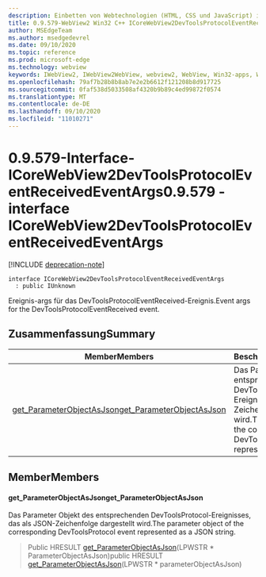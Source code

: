 ```yaml
---
description: Einbetten von Webtechnologien (HTML, CSS und JavaScript) in ihre systemeigenen Anwendungen mit dem Microsoft Edge WebView2-Steuerelement
title: 0.9.579-WebView2 Win32 C++ ICoreWebView2DevToolsProtocolEventReceivedEventArgs
author: MSEdgeTeam
ms.author: msedgedevrel
ms.date: 09/10/2020
ms.topic: reference
ms.prod: microsoft-edge
ms.technology: webview
keywords: IWebView2, IWebView2WebView, webview2, WebView, Win32-apps, Win32, Edge, ICoreWebView2, ICoreWebView2Controller, Browser-Steuerelement, Edge-HTML, ICoreWebView2DevToolsProtocolEventReceivedEventArgs
ms.openlocfilehash: 79af7b28b8b8ab7e2e2b6612f121208b8d917725
ms.sourcegitcommit: 0faf538d5033508af4320b9b89c4ed99872f0574
ms.translationtype: MT
ms.contentlocale: de-DE
ms.lasthandoff: 09/10/2020
ms.locfileid: "11010271"
---
```

# <span data-ttu-id="7a7a0-104">0.9.579-Interface-ICoreWebView2DevToolsProtocolEventReceivedEventArgs</span><span class="sxs-lookup"><span data-stu-id="7a7a0-104">0.9.579 - interface ICoreWebView2DevToolsProtocolEventReceivedEventArgs</span></span> 

[!INCLUDE [deprecation-note](../../includes/deprecation-note.md)]

```
interface ICoreWebView2DevToolsProtocolEventReceivedEventArgs
  : public IUnknown
```

<span data-ttu-id="7a7a0-105">Ereignis-args für das DevToolsProtocolEventReceived-Ereignis.</span><span class="sxs-lookup"><span data-stu-id="7a7a0-105">Event args for the DevToolsProtocolEventReceived event.</span></span>

## <span data-ttu-id="7a7a0-106">Zusammenfassung</span><span class="sxs-lookup"><span data-stu-id="7a7a0-106">Summary</span></span>

 <span data-ttu-id="7a7a0-107">Member</span><span class="sxs-lookup"><span data-stu-id="7a7a0-107">Members</span></span>                        | <span data-ttu-id="7a7a0-108">Beschreibungen</span><span class="sxs-lookup"><span data-stu-id="7a7a0-108">Descriptions</span></span>
--------------------------------|---------------------------------------------
[<span data-ttu-id="7a7a0-109">get_ParameterObjectAsJson</span><span class="sxs-lookup"><span data-stu-id="7a7a0-109">get_ParameterObjectAsJson</span></span>](#get_parameterobjectasjson) | <span data-ttu-id="7a7a0-110">Das Parameter Objekt des entsprechenden DevToolsProtocol-Ereignisses, das als JSON-Zeichenfolge dargestellt wird.</span><span class="sxs-lookup"><span data-stu-id="7a7a0-110">The parameter object of the corresponding DevToolsProtocol event represented as a JSON string.</span></span>

## <span data-ttu-id="7a7a0-111">Member</span><span class="sxs-lookup"><span data-stu-id="7a7a0-111">Members</span></span>

#### <span data-ttu-id="7a7a0-112">get_ParameterObjectAsJson</span><span class="sxs-lookup"><span data-stu-id="7a7a0-112">get_ParameterObjectAsJson</span></span> 

<span data-ttu-id="7a7a0-113">Das Parameter Objekt des entsprechenden DevToolsProtocol-Ereignisses, das als JSON-Zeichenfolge dargestellt wird.</span><span class="sxs-lookup"><span data-stu-id="7a7a0-113">The parameter object of the corresponding DevToolsProtocol event represented as a JSON string.</span></span>

> <span data-ttu-id="7a7a0-114">Public HRESULT [get_ParameterObjectAsJson](#get_parameterobjectasjson)(LPWSTR \* ParameterObjectAsJson)</span><span class="sxs-lookup"><span data-stu-id="7a7a0-114">public HRESULT [get_ParameterObjectAsJson](#get_parameterobjectasjson)(LPWSTR \* parameterObjectAsJson)</span></span>

